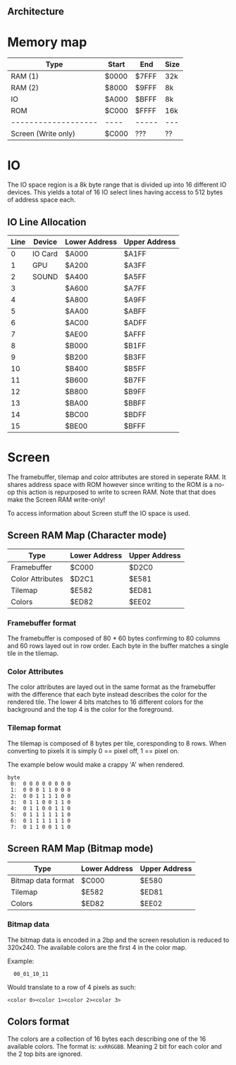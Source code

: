 Architecture
-------------

# Memory map

| Type                | Start | End   | Size |
| ------------------- | ----- | ----- | ---- |
| RAM (1)             | $0000 | $7FFF | 32k  |
| RAM (2)             | $8000 | $9FFF | 8k   |
| IO                  | $A000 | $BFFF | 8k   |
| ROM                 | $C000 | $FFFF | 16k  |
| ------------------- | ----  | ----- | ---  |
| Screen (Write only) | $C000 | ???   | ??   |

# IO

The IO space region is a 8k byte range that is divided up into 16 different IO devices. This yields a total of 16 IO select lines having access to 512 bytes of address space each.

## IO Line Allocation

| Line | Device  | Lower Address | Upper Address |
| ---- | ------- | ------------- | ------------- |
| 0    | IO Card | $A000         | $A1FF         |
| 1    | GPU     | $A200         | $A3FF         |
| 2    | SOUND   | $A400         | $A5FF         |
| 3    |         | $A600         | $A7FF         |
| 4    |         | $A800         | $A9FF         |
| 5    |         | $AA00         | $ABFF         |
| 6    |         | $AC00         | $ADFF         |
| 7    |         | $AE00         | $AFFF         |
| 8    |         | $B000         | $B1FF         |
| 9    |         | $B200         | $B3FF         |
| 10   |         | $B400         | $B5FF         |
| 11   |         | $B600         | $B7FF         |
| 12   |         | $B800         | $B9FF         |
| 13   |         | $BA00         | $BBFF         |
| 14   |         | $BC00         | $BDFF         |
| 15   |         | $BE00         | $BFFF         |

# Screen

The framebuffer, tilemap and color attributes are stored in seperate RAM. It shares address space with ROM however since writing to the ROM is a no-op this action is repurposed to write to screen RAM. Note that that does make the Screen RAM write-only!

To access information about Screen stuff the IO space is used.

## Screen RAM Map (Character mode)

| Type             | Lower Address | Upper Address |
| ---------------- | ------------- | ------------- |
| Framebuffer      | $C000         | $D2C0         |
| Color Attributes | $D2C1         | $E581         |
| Tilemap          | $E582         | $ED81         |
| Colors           | $ED82         | $EE02         |

### Framebuffer format

The framebuffer is composed of 80 * 60 bytes confirming to 80 columns and 60 rows layed out in row order. Each byte in the buffer matches a single tile in the tilemap. 

### Color Attributes

The color attributes are layed out in the same format as the framebuffer with the difference that each byte instead describes the color for the rendered tile. The lower 4 bits matches to 16 different colors for the background and the top 4 is the color for the foreground.

### Tilemap format

The tilemap is composed of 8 bytes per tile, coresponding to 8 rows. When converting to pixels it is simply 0 == pixel off, 1 == pixel on.

The example below would make a crappy 'A' when rendered.

```
byte 
 0:  0 0 0 0 0 0 0 0
 1:  0 0 0 1 1 0 0 0
 2:  0 0 1 1 1 1 0 0
 3:  0 1 1 0 0 1 1 0
 4:  0 1 1 0 0 1 1 0
 5:  0 1 1 1 1 1 1 0
 6:  0 1 1 1 1 1 1 0
 7:  0 1 1 0 0 1 1 0
```

## Screen RAM Map (Bitmap mode)

| Type               | Lower Address | Upper Address |
| ------------------ | ------------- | ------------- |
| Bitmap data format | $C000         | $E580         |
| Tilemap            | $E582         | $ED81         |
| Colors             | $ED82         | $EE02         |

### Bitmap data

The bitmap data is encoded in a 2bp and the screen resolution is reduced to 320x240.
The available colors are the first 4 in the color map.

Example:
```
  00_01_10_11 
```
Would translate to a row of 4 pixels as such:
```
<color 0><color 1><color 2><color 3>
```

## Colors format

The colors are a collection of 16 bytes each describing one of the 16 available colors. The format is: `xxRRGGBB`. Meaning 2 bit for each color and the 2 top bits are ignored.